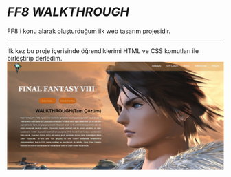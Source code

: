 # ***FF8 WALKTHROUGH***

FF8'i konu alarak oluşturduğum ilk web tasarım projesidir.

---

İlk kez bu proje içerisinde öğrendiklerimi HTML ve CSS komutları ile birleştirip derledim.
![Anasayfa](/img/anasayfa.png)